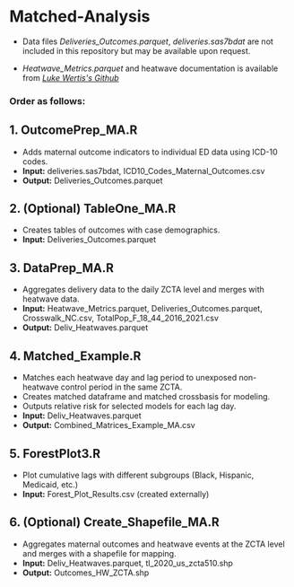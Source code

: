 # Matched-Analysis

- Data files *Deliveries_Outcomes.parquet*, *deliveries.sas7bdat* are not included in this repository but may be available upon request. 

- *Heatwave_Metrics.parquet* and heatwave documentation is available from *[Luke Wertis's Github](https://github.com/wertisml/Heatwave/blob/main/Data/Zip/Heatwave_Metrics.parquet)*

### Order as follows: 

## 1. OutcomePrep_MA.R
- Adds maternal outcome indicators to individual ED data using ICD-10 codes.
- **Input:** deliveries.sas7bdat, ICD10_Codes_Maternal_Outcomes.csv
- **Output:** Deliveries_Outcomes.parquet
## 2. (Optional) TableOne_MA.R
- Creates tables of outcomes with case demographics.
- **Input:** Deliveries_Outcomes.parquet
## 3. DataPrep_MA.R
- Aggregates delivery data to the daily ZCTA level and merges with heatwave data.
- **Input:** Heatwave_Metrics.parquet, Deliveries_Outcomes.parquet, Crosswalk_NC.csv, TotalPop_F_18_44_2016_2021.csv
- **Output:** Deliv_Heatwaves.parquet
## 4. Matched_Example.R
- Matches each heatwave day and lag period to unexposed non-heatwave control period in the same ZCTA.
- Creates matched dataframe and matched crossbasis for modeling.
- Outputs relative risk for selected models for each lag day.
- **Input:** Deliv_Heatwaves.parquet
- **Output:** Combined_Matrices_Example_MA.csv
## 5. ForestPlot3.R
- Plot cumulative lags with different subgroups (Black, Hispanic, Medicaid, etc.)
- **Input:** Forest_Plot_Results.csv (created externally)
## 6. (Optional) Create_Shapefile_MA.R
- Aggregates maternal outcomes and heatwave events at the ZCTA level and merges with a shapefile for mapping.
- **Input:** Deliv_Heatwaves.parquet, tl_2020_us_zcta510.shp
- **Output:** Outcomes_HW_ZCTA.shp
